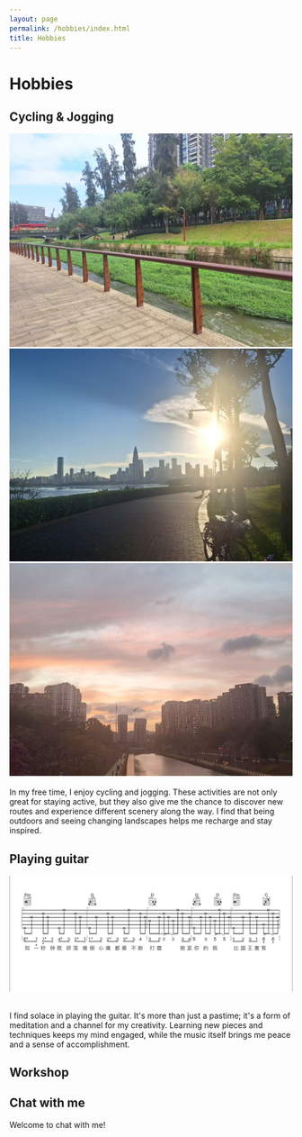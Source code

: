 ```yaml
---
layout: page
permalink: /hobbies/index.html
title: Hobbies
---
```


# Hobbies

## Cycling & Jogging

<div class="third">
<img src="/images/cycling1.jpg">
<img src="/images/cycling3.jpg">  
<img src="/images/cycling2.jpg">

</div>
<br>In my free time, I enjoy cycling and jogging. These activities are not only great for staying active, but they also give me the chance to discover new routes and experience different scenery along the way. I find that being outdoors and seeing changing landscapes helps me recharge and stay inspired.

## Playing guitar
<img src="/images/guitar1.jpg">

<br>I  find solace in playing the guitar. It's more than just a pastime; it's a form of meditation and a channel for my creativity. Learning new pieces and techniques keeps my mind engaged, while the music itself brings me peace and a sense of accomplishment.

## Workshop



## Chat with me
Welcome to chat with me!
